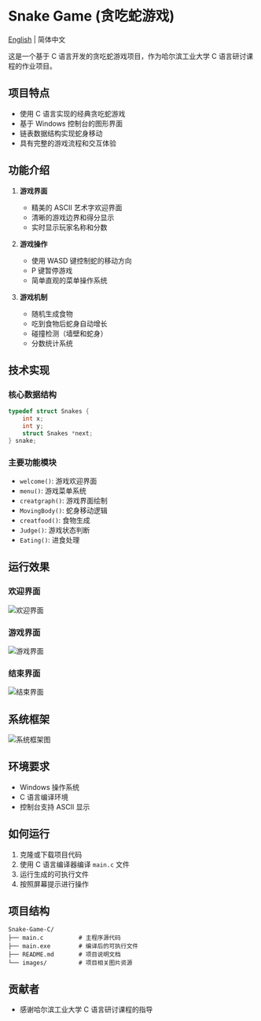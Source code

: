 # Snake Game (贪吃蛇游戏)

[English](README_EN.md) | 简体中文

这是一个基于 C 语言开发的贪吃蛇游戏项目，作为哈尔滨工业大学 C 语言研讨课程的作业项目。

## 项目特点

- 使用 C 语言实现的经典贪吃蛇游戏
- 基于 Windows 控制台的图形界面
- 链表数据结构实现蛇身移动
- 具有完整的游戏流程和交互体验

## 功能介绍

1. **游戏界面**
   - 精美的 ASCII 艺术字欢迎界面
   - 清晰的游戏边界和得分显示
   - 实时显示玩家名称和分数

2. **游戏操作**
   - 使用 WASD 键控制蛇的移动方向
   - P 键暂停游戏
   - 简单直观的菜单操作系统

3. **游戏机制**
   - 随机生成食物
   - 吃到食物后蛇身自动增长
   - 碰撞检测（墙壁和蛇身）
   - 分数统计系统

## 技术实现

### 核心数据结构
```c
typedef struct Snakes {
    int x;
    int y;
    struct Snakes *next;
} snake;
```

### 主要功能模块

- `welcome()`: 游戏欢迎界面
- `menu()`: 游戏菜单系统
- `creatgraph()`: 游戏界面绘制
- `MovingBody()`: 蛇身移动逻辑
- `creatfood()`: 食物生成
- `Judge()`: 游戏状态判断
- `Eating()`: 进食处理

## 运行效果

### 欢迎界面
![欢迎界面](https://farsblog.oss-cn-beijing.aliyuncs.com/PicGo/202305152340496.png)

### 游戏界面
![游戏界面](https://farsblog.oss-cn-beijing.aliyuncs.com/PicGo/202305152340104.png)

### 结束界面
![结束界面](https://farsblog.oss-cn-beijing.aliyuncs.com/PicGo/202305152340900.png)

## 系统框架

![系统框架图](https://farsblog.oss-cn-beijing.aliyuncs.com/PicGo/202305152339857.png)

## 环境要求

- Windows 操作系统
- C 语言编译环境
- 控制台支持 ASCII 显示

## 如何运行

1. 克隆或下载项目代码
2. 使用 C 语言编译器编译 `main.c` 文件
3. 运行生成的可执行文件
4. 按照屏幕提示进行操作

## 项目结构

```
Snake-Game-C/
├── main.c          # 主程序源代码
├── main.exe        # 编译后的可执行文件
├── README.md       # 项目说明文档
└── images/         # 项目相关图片资源
```

## 贡献者

- 感谢哈尔滨工业大学 C 语言研讨课程的指导
